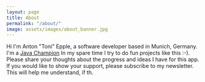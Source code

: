 ```yaml
---
layout: page
title: About
permalink: "/about/"
image: assets/images/about_banner.jpg
---
```


Hi I'm Anton "Toni" Epple, a software developer based in Munich, Germany. I'm a [Java Champion]() In my spare time I try to do fun projects like this :-). Please share your thoughts about the progress and ideas I have for this app. If you would like to show your support, please subscribe to my newsletter. This will help me understand, if th.
